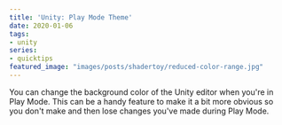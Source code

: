 ```yaml
---
title: 'Unity: Play Mode Theme'
date: 2020-01-06
tags:
- unity
series:
- quicktips
featured_image: "images/posts/shadertoy/reduced-color-range.jpg"
---
```


You can change the background color of the Unity editor when you're in Play Mode. This can be a handy feature to make it a bit more obvious so you don't make and then lose changes you've made during Play Mode.